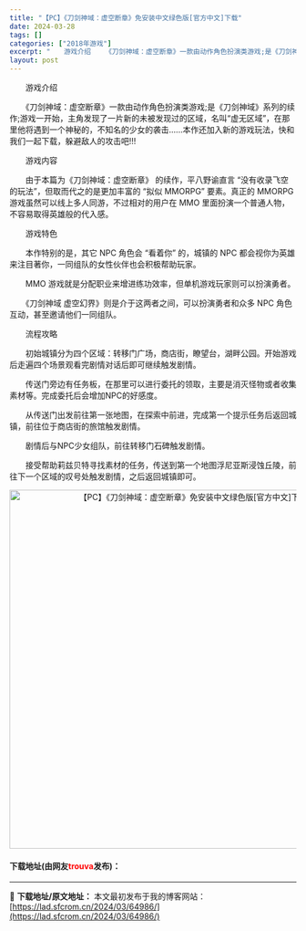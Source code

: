 ```yaml
---
title: "【PC】《刀剑神域：虚空断章》免安装中文绿色版[官方中文]下载"
date: 2024-03-28
tags: []
categories: ["2018年游戏"]
excerpt: "　　游戏介绍 　　《刀剑神域：虚空断章》一款由动作角色扮演类游戏;是《刀剑神域》系列的续作;游戏一开始，主角发现了一片新的未被发现过的区域，名叫&ldquo;虚无区域&rdquo;，在那里他将遇到一个神秘的，不知名的少女的袭击......本作还加入新的游戏玩法，快和我们一起下载，躲避敌人的攻击吧!!&hellip;"
layout: post
---
```


 <p>　　游戏介绍</p> <p>　　《刀剑神域：虚空断章》一款由动作角色扮演类游戏;是《刀剑神域》系列的续作;游戏一开始，主角发现了一片新的未被发现过的区域，名叫&ldquo;虚无区域&rdquo;，在那里他将遇到一个神秘的，不知名的少女的袭击......本作还加入新的游戏玩法，快和我们一起下载，躲避敌人的攻击吧!!!</p> <p>　　游戏内容</p> <p>　　由于本篇为《刀剑神域：虚空断章》 的续作，平八野谕直言 &ldquo;没有收录飞空的玩法&rdquo;，但取而代之的是更加丰富的 &ldquo;拟似 MMORPG&rdquo; 要素。真正的 MMORPG 游戏虽然可以线上多人同游，不过相对的用户在 MMO 里面扮演一个普通人物，不容易取得英雄般的代入感。</p> <p>　　游戏特色</p> <p>　　本作特别的是，其它 NPC 角色会 &ldquo;看着你&rdquo; 的，城镇的 NPC 都会视你为英雄来注目著你，一同组队的女性伙伴也会积极帮助玩家。</p> <p>　　MMO 游戏就是分配职业来增进练功效率，但单机游戏玩家则可以扮演勇者。</p> <p>　　《刀剑神域 虚空幻界》则是介于这两者之间，可以扮演勇者和众多 NPC 角色互动，甚至邀请他们一同组队。</p> <p>　　流程攻略</p> <p>　　初始城镇分为四个区域：转移门广场，商店街，瞭望台，湖畔公园。开始游戏后走遍四个场景观看完剧情对话后即可继续触发剧情。</p> <p>　　传送门旁边有任务板，在那里可以进行委托的领取，主要是消灭怪物或者收集素材等。完成委托后会增加NPC的好感度。</p> <p>　　从传送门出发前往第一张地图，在探索中前进，完成第一个提示任务后返回城镇，前往位于商店街的旅馆触发剧情。</p> <p>　　剧情后与NPC少女组队，前往转移门石碑触发剧情。</p> <p>　　接受帮助莉兹贝特寻找素材的任务，传送到第一个地图浮尼亚斯浸蚀丘陵，前往下一个区域的叹号处触发剧情，之后返回城镇即可。</p> <p align="center"><img align="" border="0" src="https://lad.sfcrom.cn/wp-content/uploads/2024/03/20240327_6604a9233d6f1.webp" width="629" alt="【PC】《刀剑神域：虚空断章》免安装中文绿色版[官方中文]下载" /></p> <p><h4>下载地址(由网友<font color="red">trouva</font>发布)：</h4></p> 

---
📖 **下载地址/原文地址：** 本文最初发布于我的博客网站：[https://lad.sfcrom.cn/2024/03/64986/](https://lad.sfcrom.cn/2024/03/64986/)
